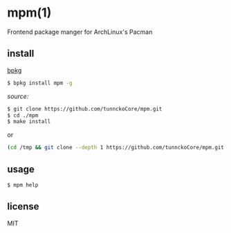 mpm(1)
====

Frontend package manger for ArchLinux's Pacman

## install

[bpkg](https://github.com/bpkg/bpkg)

```sh
$ bpkg install mpm -g
```

*source:*

```sh
$ git clone https://github.com/tunnckoCore/mpm.git 
$ cd ./mpm
$ make install
```

or 

```sh
(cd /tmp && git clone --depth 1 https://github.com/tunnckoCore/mpm.git && cd mpm && sudo make install && cd -)
```

## usage

```sh
$ mpm help
```

## license

MIT
